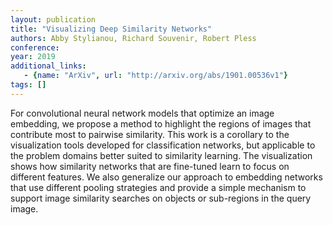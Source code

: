 ```yaml
---
layout: publication
title: "Visualizing Deep Similarity Networks"
authors: Abby Stylianou, Richard Souvenir, Robert Pless
conference: 
year: 2019
additional_links: 
   - {name: "ArXiv", url: "http://arxiv.org/abs/1901.00536v1"}
tags: []
---
```

For convolutional neural network models that optimize an image embedding, we
propose a method to highlight the regions of images that contribute most to
pairwise similarity. This work is a corollary to the visualization tools
developed for classification networks, but applicable to the problem domains
better suited to similarity learning. The visualization shows how similarity
networks that are fine-tuned learn to focus on different features. We also
generalize our approach to embedding networks that use different pooling
strategies and provide a simple mechanism to support image similarity searches
on objects or sub-regions in the query image.